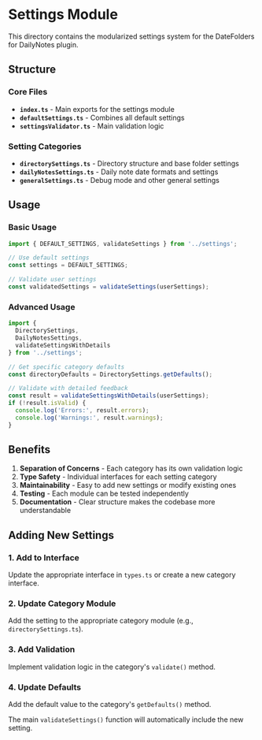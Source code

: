 # Settings Module

This directory contains the modularized settings system for the DateFolders for DailyNotes plugin.

## Structure

### Core Files
- **`index.ts`** - Main exports for the settings module
- **`defaultSettings.ts`** - Combines all default settings
- **`settingsValidator.ts`** - Main validation logic

### Setting Categories
- **`directorySettings.ts`** - Directory structure and base folder settings
- **`dailyNotesSettings.ts`** - Daily note date formats and settings
- **`generalSettings.ts`** - Debug mode and other general settings

## Usage

### Basic Usage
```typescript
import { DEFAULT_SETTINGS, validateSettings } from '../settings';

// Use default settings
const settings = DEFAULT_SETTINGS;

// Validate user settings
const validatedSettings = validateSettings(userSettings);
```

### Advanced Usage
```typescript
import { 
  DirectorySettings, 
  DailyNotesSettings,
  validateSettingsWithDetails 
} from '../settings';

// Get specific category defaults
const directoryDefaults = DirectorySettings.getDefaults();

// Validate with detailed feedback
const result = validateSettingsWithDetails(userSettings);
if (!result.isValid) {
  console.log('Errors:', result.errors);
  console.log('Warnings:', result.warnings);
}
```



## Benefits

1. **Separation of Concerns** - Each category has its own validation logic
2. **Type Safety** - Individual interfaces for each setting category
3. **Maintainability** - Easy to add new settings or modify existing ones
4. **Testing** - Each module can be tested independently
5. **Documentation** - Clear structure makes the codebase more understandable

## Adding New Settings

### 1. Add to Interface
Update the appropriate interface in `types.ts` or create a new category interface.

### 2. Update Category Module
Add the setting to the appropriate category module (e.g., `directorySettings.ts`).

### 3. Add Validation
Implement validation logic in the category's `validate()` method.

### 4. Update Defaults
Add the default value to the category's `getDefaults()` method.

The main `validateSettings()` function will automatically include the new setting. 